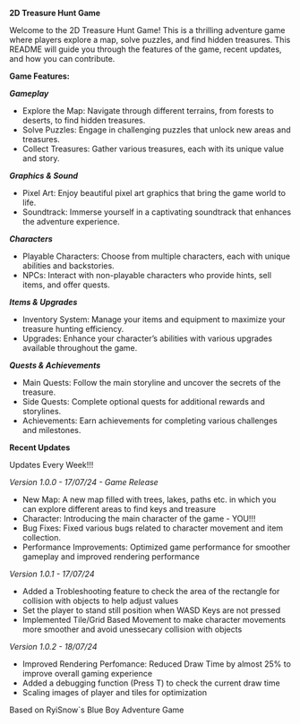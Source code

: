 ****2D Treasure Hunt Game****

Welcome to the 2D Treasure Hunt Game! This is a thrilling adventure game where players explore a map, solve puzzles, and find hidden treasures. 
This README will guide you through the features of the game, recent updates, and how you can contribute.

**Game Features:**

***Gameplay***

 - Explore the Map: Navigate through different terrains, from forests to deserts, to find hidden treasures.
 - Solve Puzzles: Engage in challenging puzzles that unlock new areas and treasures.
 - Collect Treasures: Gather various treasures, each with its unique value and story.
   
***Graphics & Sound***

- Pixel Art: Enjoy beautiful pixel art graphics that bring the game world to life.
- Soundtrack: Immerse yourself in a captivating soundtrack that enhances the adventure experience.

***Characters***

- Playable Characters: Choose from multiple characters, each with unique abilities and backstories.
- NPCs: Interact with non-playable characters who provide hints, sell items, and offer quests.

***Items & Upgrades***

- Inventory System: Manage your items and equipment to maximize your treasure hunting efficiency.
- Upgrades: Enhance your character’s abilities with various upgrades available throughout the game.

***Quests & Achievements***

- Main Quests: Follow the main storyline and uncover the secrets of the treasure.
- Side Quests: Complete optional quests for additional rewards and storylines.
- Achievements: Earn achievements for completing various challenges and milestones.

****Recent Updates****

Updates Every Week!!!

*Version 1.0.0 - 17/07/24 - Game Release*

- New Map: A new map filled with trees, lakes, paths etc. in which you can explore different areas to find keys and treasure
- Character: Introducing the main character of the game - YOU!!!
- Bug Fixes: Fixed various bugs related to character movement and item collection.
- Performance Improvements: Optimized game performance for smoother gameplay and improved rendering performance

*Version 1.0.1 - 17/07/24*

- Added a Trobleshooting feature to check the area of the rectangle for collision with objects to help adjust values
- Set the player to stand still position when WASD Keys are not pressed
- Implemented Tile/Grid Based Movement to make character movements more smoother and avoid unessecary collision with objects

*Version 1.0.2 - 18/07/24*

- Improved Rendering Perfomance: Reduced Draw Time by almost 25% to improve overall gaming experience
- Added a debugging function (Press T) to check the current draw time
- Scaling images of player and tiles for optimization

Based on RyiSnow`s Blue Boy Adventure Game
